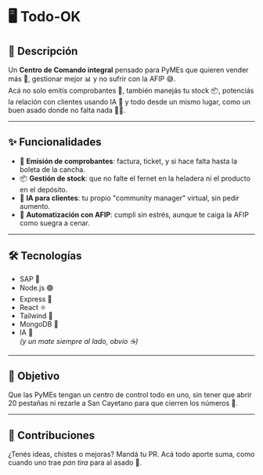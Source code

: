 # 🖥️ Todo-OK

## 📌 Descripción
Un **Centro de Comando integral** pensado para PyMEs que quieren vender más 💸, gestionar mejor 📊 y no sufrir con la AFIP 😅.  
Acá no solo emitís comprobantes 📄, también manejás tu stock 📦, potenciás la relación con clientes usando IA 🤖 y todo desde un mismo lugar, como un buen asado donde no falta nada 🥩🔥.

---

## ✨ Funcionalidades
- 📄 **Emisión de comprobantes**: factura, ticket, y si hace falta hasta la boleta de la cancha.  
- 📦 **Gestión de stock**: que no falte el fernet en la heladera ni el producto en el depósito.  
- 🤖 **IA para clientes**: tu propio "community manager" virtual, sin pedir aumento.  
- 🧾 **Automatización con AFIP**: cumplí sin estrés, aunque te caiga la AFIP como suegra a cenar.  

---

## 🛠️ Tecnologías
- SAP 🧩
- Node.js 🟢
- Express 🚂
- React ⚛️
- Tailwind 🎨
- MongoDB 🍃
- IA 🤖  
*(y un mate siempre al lado, obvio ☕)*

---

## 🎯 Objetivo
Que las PyMEs tengan un centro de control todo en uno, sin tener que abrir 20 pestañas ni rezarle a San Cayetano para que cierren los números 🙏.

---

## 🤝 Contribuciones
¿Tenés ideas, chistes o mejoras? Mandá tu PR. Acá todo aporte suma, como cuando uno trae *pan tira* para al asado 🍞.